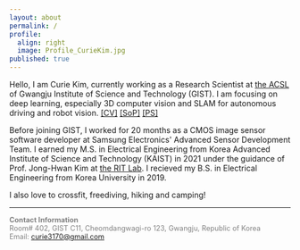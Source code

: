```yaml
---
layout: about
permalink: /
profile:
  align: right
  image: Profile_CurieKim.jpg
published: true
---
```

Hello, I am Curie Kim, currently working as a Research Scientist at [the ACSL](https://uehwan.github.io/) of Gwangju Institute of Science and Technology (GIST).
I am focusing on deep learning, especially 3D computer vision and SLAM for autonomous driving and robot vision. [[CV]](https://drive.google.com/file/d/1PPcZSP5WeB3AFImjJyx93e7VqUvmsQPU/view?usp=sharing) [[SoP]](https://drive.google.com/file/d/14BaMhvdqQ0m2UlOLqNxphoMbb_JV1GI_/view?usp=sharing) [[PS]](https://drive.google.com/file/d/14Q4GfJ-fNzEV8DzS7Qi5m5OPCQLrzjp1/view?usp=sharing)

Before joining GIST, I worked for 20 months as a CMOS image sensor software developer at Samsung Electronics' Advanced Sensor Development Team.
I earned my M.S. in Electrical Engineering from Korea Advanced Institute of Science and Technology (KAIST) in 2021 under the guidance of Prof. Jong-Hwan Kim at [the RIT Lab](https://rit.kaist.ac.kr/).
I recieved my B.S. in Electrical Engineering from Korea University in 2019. 

I also love to crossfit, freediving, hiking and camping!


---
<span style="font-size:90%;  color:grey">**Contact Information**<br>
Room# 402, GIST C11, Cheomdangwagi-ro 123, Gwangju, Republic of Korea<br>
Email: curie3170@gmail.com</span>  



<!-- [Gradfolio](https://github.com/jitinnair1/gradfolio){:target="_blank"} is a responsive, dark-mode ready Jekyll theme designed keeping academia in mind. The easiest way to install the theme is to fork it using GitHub. Check the README file for [instructions](https://github.com/jitinnair1/gradfolio#installation){:target="_blank"}.

If you want to use this space to write your biography here, edit the `index.md` file. You can put a picture in, too. Rename your picture to `profile.png` and put it in the `assets/images/` folder.

The social-icons footer can be used to link profiles from GitHub, OrcID and ReasearchGate aprart form the usual Twitter, LinkedIn and Facebook. You can add your user ID in the `_config.yml` file to link your accounts. -->
